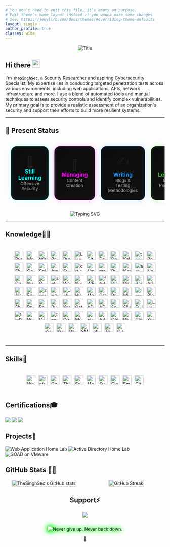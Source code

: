 ```yaml
---
# You don't need to edit this file, it's empty on purpose.
# Edit theme's home layout instead if you wanna make some changes
# See: https://jekyllrb.com/docs/themes/#overriding-theme-defaults
layout: single
author_profile: true
classes: wide
---
```



<div align="center">
  <img src="https://readme-typing-svg.herokuapp.com?font=Architects+Daughter&color=2F9F09&duration=2500&pause=1000&size=50&center=true&vCenter=true&height=60&width=600&lines=Hi!+I'm+TheSinghSec+%3C3;Welcome+to+my+profile!" alt="Title">
</div>


<h2 align="left">
  Hi there
  <img src="https://media.giphy.com/media/hvRJCLFzcasrR4ia7z/giphy.gif" width="25px"/>
</h2>

I'm **[`TheSinghSec`](https://www.linkedin.com/in/bikramjeetx/)**, a Security Researcher and aspiring Cybersecurity Specialist. My expertise lies in conducting targeted penetration tests across various environments, including web applications, APIs, network infrastructure and more. I use a blend of automated tools and manual techniques to assess security controls and identify complex vulnerabilities. My primary goal is to provide a realistic assessment of an organization's security and support their efforts to build more resilient systems.

---

<h2 align="left">🧭 Present Status</h2>

<table align="center" style="border-collapse: separate; border-spacing: 18px;">
  <tr>
    <!-- Card 1 -->
    <td align="center" width="230" style="
      background: linear-gradient(145deg, #0c0c0c, #111);
      border: 1px solid #00ffff55;
      border-radius: 18px;
      padding: 22px;
      box-shadow: 0 0 20px #00ffff33, inset 0 0 12px #00ffff22;
      transition: all 0.3s ease;
      transform: perspective(600px) rotateX(0deg) rotateY(0deg);
    " onmouseover="this.style.transform='scale(1.05)'; this.style.boxShadow='0 0 25px #00ffff88, inset 0 0 15px #00ffff55';" onmouseout="this.style.transform='scale(1)'; this.style.boxShadow='0 0 20px #00ffff33, inset 0 0 12px #00ffff22';">
      <div style="font-size: 34px;">🎯</div>
      <b style="font-size: 17px; color: #00ffff;">Still Learning</b><br>
      <sub style="color: #a9a9a9;">Offensive Security</sub>
    </td>
    <!-- Card 2 -->
    <td align="center" width="230" style="
      background: linear-gradient(145deg, #0c0c0c, #111);
      border: 1px solid #ff00ff55;
      border-radius: 18px;
      padding: 22px;
      box-shadow: 0 0 20px #ff00ff33, inset 0 0 12px #ff00ff22;
      transition: all 0.3s ease;
      transform: perspective(600px) rotateX(0deg) rotateY(0deg);
    " onmouseover="this.style.transform='scale(1.05)'; this.style.boxShadow='0 0 25px #ff00ff88, inset 0 0 15px #ff00ff55';" onmouseout="this.style.transform='scale(1)'; this.style.boxShadow='0 0 20px #ff00ff33, inset 0 0 12px #ff00ff22';">
      <div style="font-size: 34px;">🧠</div>
      <b style="font-size: 17px; color: #ff00ff;">Managing</b><br>
      <sub style="color: #a9a9a9;">Content Creation</sub>
    </td>
    <!-- Card 3 -->
    <td align="center" width="230" style="
      background: linear-gradient(145deg, #0c0c0c, #111);
      border: 1px solid #1e90ff55;
      border-radius: 18px;
      padding: 22px;
      box-shadow: 0 0 20px #1e90ff33, inset 0 0 12px #1e90ff22;
      transition: all 0.3s ease;
      transform: perspective(600px) rotateX(0deg) rotateY(0deg);
    " onmouseover="this.style.transform='scale(1.05)'; this.style.boxShadow='0 0 25px #1e90ff88, inset 0 0 15px #1e90ff55';" onmouseout="this.style.transform='scale(1)'; this.style.boxShadow='0 0 20px #1e90ff33, inset 0 0 12px #1e90ff22';">
      <div style="font-size: 34px;">✍️</div>
      <b style="font-size: 17px; color: #1e90ff;">Writing</b><br>
      <sub style="color: #a9a9a9;">Blogs & Testing Methodologies</sub>
    </td>
    <!-- Card 4 -->
    <td align="center" width="230" style="
      background: linear-gradient(145deg, #0c0c0c, #111);
      border: 1px solid #32cd3255;
      border-radius: 18px;
      padding: 22px;
      box-shadow: 0 0 20px #32cd3233, inset 0 0 12px #32cd3222;
      transition: all 0.3s ease;
      transform: perspective(600px) rotateX(0deg) rotateY(0deg);
    " onmouseover="this.style.transform='scale(1.05)'; this.style.boxShadow='0 0 25px #32cd3288, inset 0 0 15px #32cd3255';" onmouseout="this.style.transform='scale(1)'; this.style.boxShadow='0 0 20px #32cd3233, inset 0 0 12px #32cd3222';">
      <div style="font-size: 34px;">📱</div>
      <b style="font-size: 17px; color: #32cd32;">Learning</b><br>
      <sub style="color: #a9a9a9;">Mobile Pentesting</sub>
    </td>
  </tr>
</table>


<p align="center">
  <img src="https://readme-typing-svg.herokuapp.com?font=Fira+Code&duration=2500&pause=1000&color=00FFFF&center=true&vCenter=true&width=600&lines=Updating%3A+Journey+to+Cybersecurity+Specialist" alt="Typing SVG" />
</p>








---

<h2 id="knowledge_skills" align=''> Knowledge🧙‍♂️ </h2>

<div style="border: 2px solid transparent; border-radius: 10px; padding: 20px; margin-bottom: 20px;">
  <div align="left" style="display: flex; flex-wrap: wrap; justify-content: center; gap: 10px;">
    <img class="badge" src="https://img.shields.io/badge/Burp%20Suite-0D1117?style=for-the-badge&labelColor=111827&logo=burp-suite&logoColor=FF6633" alt="Burp Suite" />
    <img class="badge" src="https://img.shields.io/badge/Metasploit-0D1117?style=for-the-badge&labelColor=111827&logo=metasploit&logoColor=00B7B7" alt="Metasploit" />
    <img class="badge" src="https://img.shields.io/badge/Wireshark-0D1117?style=for-the-badge&labelColor=111827&logo=wireshark&logoColor=1E90FF" alt="Wireshark" />
    <img class="badge" src="https://img.shields.io/badge/Bash-0D1117?style=for-the-badge&labelColor=111827&logo=gnu-bash&logoColor=4EAA25" alt="Bash" />
    <img class="badge" src="https://img.shields.io/badge/Python-0D1117?style=for-the-badge&labelColor=111827&logo=python&logoColor=3776AB" alt="Python" />
    <img class="badge" src="https://img.shields.io/badge/Linux-0D1117?style=for-the-badge&labelColor=111827&logo=linux&logoColor=FCC624" alt="Linux" />
    <img class="badge" src="https://img.shields.io/badge/Git-0D1117?style=for-the-badge&labelColor=111827&logo=git&logoColor=F05032" alt="Git" />
    <img class="badge" src="https://img.shields.io/badge/Debian-0D1117?style=for-the-badge&labelColor=111827&logo=debian&logoColor=D70A53" alt="Debian" />
    <img class="badge" src="https://img.shields.io/badge/Docker-0D1117?style=for-the-badge&labelColor=111827&logo=docker&logoColor=2496ED" alt="Docker" />
    <img class="badge" src="https://img.shields.io/badge/Kali%20Linux-0D1117?style=for-the-badge&labelColor=111827&logo=kali-linux&logoColor=557C94" alt="Kali Linux" />
    <img class="badge" src="https://img.shields.io/badge/theHarvester-0D1117?style=for-the-badge&labelColor=111827" alt="theHarvester" />
    <img class="badge" src="https://img.shields.io/badge/Recon-ng-0D1117?style=for-the-badge&labelColor=111827" alt="Recon-ng" />
    <img class="badge" src="https://img.shields.io/badge/Shodan-0D1117?style=for-the-badge&labelColor=111827&logo=shodan" alt="Shodan" />
    <img class="badge" src="https://img.shields.io/badge/Censys-0D1117?style=for-the-badge&labelColor=111827" alt="Censys" />
    <img class="badge" src="https://img.shields.io/badge/SpiderFoot-0D1117?style=for-the-badge&labelColor=111827" alt="SpiderFoot" />
    <img class="badge" src="https://img.shields.io/badge/Amass-0D1117?style=for-the-badge&labelColor=111827" alt="Amass" />
    <img class="badge" src="https://img.shields.io/badge/Sublist3r-0D1117?style=for-the-badge&labelColor=111827" alt="Sublist3r" />
    <img class="badge" src="https://img.shields.io/badge/crt.sh-0D1117?style=for-the-badge&labelColor=111827" alt="crt.sh" />
    <img class="badge" src="https://img.shields.io/badge/Nmap-0D1117?style=for-the-badge&labelColor=111827&logo=nmap" alt="Nmap" />
    <img class="badge" src="https://img.shields.io/badge/masscan-0D1117?style=for-the-badge&labelColor=111827" alt="masscan" />
    <img class="badge" src="https://img.shields.io/badge/RustScan-0D1117?style=for-the-badge&labelColor=111827" alt="RustScan" />
    <img class="badge" src="https://img.shields.io/badge/Netdiscover-0D1117?style=for-the-badge&labelColor=111827" alt="Netdiscover" />
    <img class="badge" src="https://img.shields.io/badge/arp-scan-0D1117?style=for-the-badge&labelColor=111827" alt="arp-scan" />
    <img class="badge" src="https://img.shields.io/badge/Nessus-0D1117?style=for-the-badge&labelColor=111827" alt="Nessus" />
    <img class="badge" src="https://img.shields.io/badge/Qualys-0D1117?style=for-the-badge&labelColor=111827" alt="Qualys" />
    <img class="badge" src="https://img.shields.io/badge/Nuclei-0D1117?style=for-the-badge&labelColor=111827" alt="Nuclei" />
    <img class="badge" src="https://img.shields.io/badge/OWASP%20ZAP-0D1117?style=for-the-badge&labelColor=111827&logo=owasp" alt="OWASP ZAP" />
    <img class="badge" src="https://img.shields.io/badge/sqlmap-0D1117?style=for-the-badge&labelColor=111827" alt="sqlmap" />
    <img class="badge" src="https://img.shields.io/badge/Wappalyzer-0D1117?style=for-the-badge&labelColor=111827" alt="Wappalyzer" />
    <img class="badge" src="https://img.shields.io/badge/Nikto-0D1117?style=for-the-badge&labelColor=111827" alt="Nikto" />
    <img class="badge" src="https://img.shields.io/badge/WFuzz-0D1117?style=for-the-badge&labelColor=111827" alt="WFuzz" />
    <img class="badge" src="https://img.shields.io/badge/ffuf-0D1117?style=for-the-badge&labelColor=111827" alt="ffuf" />
    <img class="badge" src="https://img.shields.io/badge/DirBuster-0D1117?style=for-the-badge&labelColor=111827" alt="DirBuster" />
    <img class="badge" src="https://img.shields.io/badge/Dirsearch-0D1117?style=for-the-badge&labelColor=111827" alt="Dirsearch" />
    <img class="badge" src="https://img.shields.io/badge/ParamSpider-0D1117?style=for-the-badge&labelColor=111827" alt="ParamSpider" />
    <img class="badge" src="https://img.shields.io/badge/Arjun-0D1117?style=for-the-badge&labelColor=111827" alt="Arjun" />
    <img class="badge" src="https://img.shields.io/badge/Aircrack-ng-0D1117?style=for-the-badge&labelColor=111827&logo=aircrack-ng" alt="Aircrack-ng" />
    <img class="badge" src="https://img.shields.io/badge/Exploit-DB-0D1117?style=for-the-badge&labelColor=111827&logo=exploit-db" alt="Exploit-DB" />
    <img class="badge" src="https://img.shields.io/badge/searchsploit-0D1117?style=for-the-badge&labelColor=111827" alt="searchsploit" />
    <img class="badge" src="https://img.shields.io/badge/Hashcat-0D1117?style=for-the-badge&labelColor=111827&logo=hashcat" alt="Hashcat" />
    <img class="badge" src="https://img.shields.io/badge/John%20the%20Ripper-0D1117?style=for-the-badge&labelColor=111827" alt="John the Ripper" />
    <img class="badge" src="https://img.shields.io/badge/Hydra-0D1117?style=for-the-badge&labelColor=111827" alt="Hydra" />
    <img class="badge" src="https://img.shields.io/badge/Medusa-0D1117?style=for-the-badge&labelColor=111827" alt="Medusa" />
    <img class="badge" src="https://img.shields.io/badge/CrackMapExec-0D1117?style=for-the-badge&labelColor=111827" alt="CrackMapExec" />
    <img class="badge" src="https://img.shields.io/badge/Responder-0D1117?style=for-the-badge&labelColor=111827" alt="Responder" />
    <img class="badge" src="https://img.shields.io/badge/Mimikatz-0D1117?style=for-the-badge&labelColor=111827" alt="Mimikatz" />
    <img class="badge" src="https://img.shields.io/badge/Impacket-0D1117?style=for-the-badge&labelColor=111827" alt="Impacket" />
    <img class="badge" src="https://img.shields.io/badge/BloodHound-0D1117?style=for-the-badge&labelColor=111827" alt="BloodHound" />
    <img class="badge" src="https://img.shields.io/badge/SharpHound-0D1117?style=for-the-badge&labelColor=111827" alt="SharpHound" />
    <img class="badge" src="https://img.shields.io/badge/PowerView-0D1117?style=for-the-badge&labelColor=111827" alt="PowerView" />
    <img class="badge" src="https://img.shields.io/badge/PowerSploit-0D1117?style=for-the-badge&labelColor=111827" alt="PowerSploit" />
    <img class="badge" src="https://img.shields.io/badge/Rubeus-0D1117?style=for-the-badge&labelColor=111827" alt="Rubeus" />
    <img class="badge" src="https://img.shields.io/badge/Kerberoast-0D1117?style=for-the-badge&labelColor=111827" alt="Kerberoast" />
    <img class="badge" src="https://img.shields.io/badge/GetUserSPNs-0D1117?style=for-the-badge&labelColor=111827" alt="GetUserSPNs" />
    <img class="badge" src="https://img.shields.io/badge/ADExplorer-0D1117?style=for-the-badge&labelColor=111827" alt="ADExplorer" />
    <img class="badge" src="https://img.shields.io/badge/ADRecon-0D1117?style=for-the-badge&labelColor=111827" alt="ADRecon" />
    <img class="badge" src="https://img.shields.io/badge/SecretsDump-0D1117?style=for-the-badge&labelColor=111827" alt="SecretsDump" />
    <img class="badge" src="https://img.shields.io/badge/Sliver-0D1117?style=for-the-badge&labelColor=111827" alt="Sliver" />
    <img class="badge" src="https://img.shields.io/badge/Evilginx2-0D1117?style=for-the-badge&labelColor=111827" alt="Evilginx2" />
    <img class="badge" src="https://img.shields.io/badge/Linux%20Exploit%20Suggester-0D1117?style=for-the-badge&labelColor=111827" alt="Linux Exploit Suggester" />
    <img class="badge" src="https://img.shields.io/badge/LinPEAS-0D1117?style=for-the-badge&labelColor=111827" alt="LinPEAS" />
    <img class="badge" src="https://img.shields.io/badge/WinPEAS-0D1117?style=for-the-badge&labelColor=111827" alt="WinPEAS" />
    <img class="badge" src="https://img.shields.io/badge/GTFOBins-0D1117?style=for-the-badge&labelColor=111827" alt="GTFOBins" />
    <img class="badge" src="https://img.shields.io/badge/tcpdump-0D1117?style=for-the-badge&labelColor=111827&logo=tcpdump" alt="tcpdump" />
    <img class="badge" src="https://img.shields.io/badge/Gophish-0D1117?style=for-the-badge&labelColor=111827" alt="Gophish" />
    <img class="badge" src="https://img.shields.io/badge/MobSF-0D1117?style=for-the-badge&labelColor=111827" alt="MobSF" />
    <img class="badge" src="https://img.shields.io/badge/Frida-0D1117?style=for-the-badge&labelColor=111827" alt="Frida" />
    <img class="badge" src="https://img.shields.io/badge/APKTool-0D1117?style=for-the-badge&labelColor=111827" alt="APKTool" />
    <img class="badge" src="https://img.shields.io/badge/Objection-0D1117?style=for-the-badge&labelColor=111827" alt="Objection" />
    <img class="badge" src="https://img.shields.io/badge/Pacu-0D1117?style=for-the-badge&labelColor=111827" alt="Pacu" />
    <img class="badge" src="https://img.shields.io/badge/CloudSploit-0D1117?style=for-the-badge&labelColor=111827" alt="CloudSploit" />
    <img class="badge" src="https://img.shields.io/badge/ScoutSuite-0D1117?style=for-the-badge&labelColor=111827" alt="ScoutSuite" />
    <img class="badge" src="https://img.shields.io/badge/Kube-bench-0D1117?style=for-the-badge&labelColor=111827" alt="Kube-bench" />
    <img class="badge" src="https://img.shields.io/badge/Kube-hunter-0D1117?style=for-the-badge&labelColor=111827" alt="Kube-hunter" />
    <img class="badge" src="https://img.shields.io/badge/Radare2-0D1117?style=for-the-badge&labelColor=111827" alt="Radare2" />
    <img class="badge" src="https://img.shields.io/badge/SMBexec-0D1117?style=for-the-badge&labelColor=111827" alt="SMBexec" />
    <img class="badge" src="https://img.shields.io/badge/ntlmrelayx-0D1117?style=for-the-badge&labelColor=111827" alt="ntlmrelayx" />
    <img class="badge" src="https://img.shields.io/badge/Tenable-0D1117?style=for-the-badge&labelColor=111827" alt="Tenable" />
    <img class="badge" src="https://img.shields.io/badge/Qualys-0D1117?style=for-the-badge&labelColor=111827" alt="Qualys" />
  </div>
</div>

<style>
  .badge {
    display: block;
    height: 28px;
    filter: drop-shadow(0 0 1px rgba(255,255,255,0.15));
    transition: filter 0.18s ease, transform 0.18s ease;
  }
  .badge:hover {
    filter: drop-shadow(0 0 6px rgba(0,255,128,0.6));
    transform: translateY(-2px);
  }
</style>





---

## Skills🧠

<div style="border:2px solid transparent;border-radius:10px;padding:20px;margin-bottom:20px;">
  <div align="left" style="display:flex;flex-wrap:wrap;justify-content:center;gap:10px;">
    <a><img class="badge" alt="Web Apps & APIs"
      src="https://img.shields.io/badge/Web%20Apps%20%26%20APIs-1A1F2B?style=for-the-badge&labelColor=111827&logo=googlechrome&logoColor=1E90FF"></a>
    <a><img class="badge" alt="Infrastructure"
      src="https://img.shields.io/badge/Infrastructure-1A1F2B?style=for-the-badge&labelColor=111827&logo=linux&logoColor=DA1F26"></a>
    <a><img class="badge" alt="Gen AI App Testing"
      src="https://img.shields.io/badge/Gen%20AI%20App%20Testing-1A1F2B?style=for-the-badge&labelColor=111827&logo=openai&logoColor=FF8C00"></a>
    <a><img class="badge" alt="Thick Client Apps"
      src="https://img.shields.io/badge/Thick%20Client%20Apps-1A1F2B?style=for-the-badge&labelColor=111827&logo=windows&logoColor=5C2D91"></a>
    <a><img class="badge" alt="System Build Reviews"
      src="https://img.shields.io/badge/System%20Build%20Reviews-1A1F2B?style=for-the-badge&labelColor=111827&logo=dell&logoColor=32CD32"></a>
    <a><img class="badge" alt="Mobile App Testing"
      src="https://img.shields.io/badge/Mobile%20App%20Testing-1A1F2B?style=for-the-badge&labelColor=111827&logo=android&logoColor=3DDC84"></a>
    <a><img class="badge" alt="System Breakout Testing"
      src="https://img.shields.io/badge/System%20Breakout%20Testing-1A1F2B?style=for-the-badge&labelColor=111827&logo=redhat&logoColor=DC143C"></a>
    <a><img class="badge" alt="Cloud Config Reviews"
      src="https://img.shields.io/badge/Cloud%20Config%20Reviews-1A1F2B?style=for-the-badge&labelColor=111827&logo=cloudflare&logoColor=00BFFF"></a>
    <a><img class="badge" alt="Email Phishing Testing"
      src="https://img.shields.io/badge/Email%20Phishing%20Testing-1A1F2B?style=for-the-badge&labelColor=111827&logo=maildotru&logoColor=FFD700"></a>
    <a><img class="badge" alt="GitHub"
      src="https://img.shields.io/badge/GitHub-1A1F2B?style=for-the-badge&labelColor=111827&logo=github&logoColor=FFFFFF"></a>
  </div>
</div>

<style>
  .badge {
    display: block;
    height: 28px;
    filter: drop-shadow(0 0 1px rgba(255,255,255,0.15));
    transition: filter 0.2s ease;
  }
  .badge:hover {
    filter: drop-shadow(0 0 6px rgba(0,255,128,0.6));
  }
</style>



## Certifications🎓
<div>
<img src="https://img.shields.io/badge/-OSCP-DA1F26?style=for-the-badge&logo=linux&logoColor=white" />
<img src="https://img.shields.io/badge/-PNPT-0A66C2?style=for-the-badge&logo=hackthebox&logoColor=white" />
<img src="https://img.shields.io/badge/-CASA-2E8B57?style=for-the-badge&logo=owasp&logoColor=white" />
</div>


## Projects🚀

![Web Application Home Lab](https://img.shields.io/badge/Web%20Application%20Home%20Lab-8B0000?style=for-the-badge&logo=googlechrome&logoColor=white)
![Active Directory Home Lab](https://img.shields.io/badge/Active%20Directory%20Home%20Lab-004B23?style=for-the-badge&logo=microsoft&logoColor=white)
![GOAD on VMware](https://img.shields.io/badge/GOAD%20on%20VMware-191970?style=for-the-badge&logo=vmware&logoColor=white)





<h2 id="github_stats">GitHub Stats 👨‍💻</h2>

<style>
  .gh-wrap {
    display: grid;
    grid-template-columns: 1fr 1fr;
    gap: 16px;
    align-items: stretch;
  }

  @media (max-width: 900px) {
    .gh-wrap {
      grid-template-columns: 1fr;
    }
  }

  /* Remove boxes */
  .gh-card, .gh-left-card {
    background: none;
    border: none;
    display: flex;
    flex-direction: column;
    justify-content: center;
    align-items: center;
    text-align: center;
    padding: 0;
  }

  /* Stats image */
  .gh-left-card a img {
    display: block;
    width: 100%;
    max-width: 480px;
    height: auto;
  }

  /* Streak image */
  .gh-card img {
    display: block;
    width: 100%;
    max-width: 480px;
    height: auto;
    margin: 0;
  }
</style>

<div class="gh-wrap">
  <!-- LEFT -->
  <div class="gh-left-card">
    <a href="https://github.com/thesinghsec/github-readme-stats">
      <img
        alt="TheSinghSec's GitHub stats"
        src="https://github-readme-stats.vercel.app/api?username=thesinghsec&theme=vision-friendly-dark&bg_color=00000000&hide_border=true&custom_title=TheSinghSec%27s%20GitHub%20Stats"
        loading="lazy">
    </a>
  </div>

  <!-- RIGHT -->
  <div class="gh-card">
    <a href="https://git.io/streak-stats">
      <img
        alt="GitHub Streak"
        src="https://streak-stats.demolab.com?user=thesinghsec&theme=burnt-neon&border_radius=5&fire=EBCA01&ring=FF5B5B&currStreakNum=66FF00&sideNums=66FF00&sideLabels=EBEBEB"
        loading="lazy">
    </a>
  </div>
</div>








  

<h2 id="donate" align="center"> Support⚡️</h2>

  <p align="center"><a href="https://buymeacoffee.com/thesinghsec"><img  src="https://img.shields.io/badge/Buy%20Me%20a%20Coffee-ffdd00?style=for-the-badge&logo=buy-me-a-coffee&logoColor=black"/></a></p>








<!-- Hacker typing with crackling sparks -->
<div class="hack-typing-wrap">
  <!-- Typing line (SVG) -->
  <img
    class="hack-typing"
    src="https://readme-typing-svg.herokuapp.com?font=Fira+Code&size=30&duration=2500&pause=900&color=00FF00&center=true&vCenter=true&width=750&lines=%22Never+give+up.+Never+back+down.%22"
    alt="Never give up. Never back down.">
  <!-- Sparks canvas -->
  <canvas class="hack-sparks" aria-hidden="true"></canvas>
</div>

<style>
  .hack-typing-wrap{
    position:relative;
    display:flex;
    justify-content:center;
    align-items:center;
    margin:28px 0 8px;
    filter: drop-shadow(0 0 6px #00ff00);
  }
  .hack-typing{
    display:block;
    max-width:100%;
    height:auto;
    animation:flicker 2s infinite alternate;
  }
  /* Sparks canvas sits over the typing line */
  .hack-sparks{
    position:absolute;
    inset:0;          /* fill the wrapper */
    pointer-events:none;
  }

  /* Subtle glow flicker on the text */
  @keyframes flicker{
    0%{ filter: drop-shadow(0 0 6px #00ff00) brightness(1); }
    25%{ filter: drop-shadow(0 0 9px #00ff00) brightness(1.25); }
    50%{ filter: drop-shadow(0 0 7px #00ff00) brightness(0.9); }
    75%{ filter: drop-shadow(0 0 10px #00ff00) brightness(1.3); }
    100%{ filter: drop-shadow(0 0 6px #00ff00) brightness(1); }
  }

  /* Respect users who prefer reduced motion */
  @media (prefers-reduced-motion: reduce){
    .hack-typing{ animation:none }
  }
</style>

<script>
(function(){
  const wrap     = document.querySelector('.hack-typing-wrap');
  const canvas   = document.querySelector('.hack-sparks');
  const ctx      = canvas.getContext('2d', {alpha:true});
  let   W=0, H=0, particles=[], running=true;

  // Config – tweak these
  const CFG = {
    rate: 28,             // particles spawned per second
    gravity: 0.10,        // downward pull
    drift: 0.35,          // horizontal randomness
    life: [500, 1100],    // ms
    size: [1.2, 2.6],     // px
    colors: ['#aaff00','#ffff80','#ffffff'], // neon green → yellow → white
    burstEveryMs: 1600,   // add a small burst periodically
    burstCount: 30
  };

  const mediaReduce = matchMedia('(prefers-reduced-motion: reduce)');
  if (mediaReduce.matches) running = false;

  function resize(){
    const r = wrap.getBoundingClientRect();
    canvas.width  = W = Math.floor(r.width);
    canvas.height = H = Math.floor(r.height);
  }
  resize();
  addEventListener('resize', resize);
  new ResizeObserver(resize).observe(wrap);

  function rnd(min,max){ return min + Math.random()*(max-min); }
  function pick(arr){ return arr[(Math.random()*arr.length)|0]; }

  function spawn(n=1, burst=false){
    const yBase = H*0.55;               // around baseline of the text image
    for(let i=0;i<n;i++){
      const x = rnd(W*0.08, W*0.92);    // within text area
      const vy = burst ? rnd(-1.4,-0.2) : rnd(-0.3, -0.05);
      const p = {
        x, y: yBase + rnd(-6, 6),
        vx: rnd(-CFG.drift, CFG.drift),
        vy,
        life: rnd(CFG.life[0], CFG.life[1]),
        born: performance.now(),
        size: rnd(CFG.size[0], CFG.size[1]),
        color: pick(CFG.colors)
      };
      particles.push(p);
    }
  }

  // ambient spawn
  let lastSpawn = performance.now();
  // periodic crackling burst
  let lastBurst = performance.now();

  function tick(t){
    if(!running) return; // motion reduced

    // spawn rate control
    const dt = t - lastSpawn;
    const spawnCount = (dt/1000)*CFG.rate;
    if (spawnCount >= 1){
      spawn(spawnCount|0);
      lastSpawn = t;
    }

    // bursts
    if (t - lastBurst > CFG.burstEveryMs){
      spawn(CFG.burstCount, true);
      lastBurst = t;
    }

    // draw
    ctx.clearRect(0,0,W,H);
    ctx.globalCompositeOperation = 'lighter';
    const now = t;

    particles = particles.filter(p=>{
      const age = now - p.born;
      if (age > p.life) return false;

      // physics
      p.vy += CFG.gravity * 0.05;
      p.x  += p.vx;
      p.y  += p.vy;

      // fade + crackle alpha
      const fade = 1 - age/p.life;
      const crackle = 0.6 + Math.random()*0.4; // slight intensity jitter
      const alpha = Math.max(0, fade*crackle);

      // draw particle
      const g = ctx.createRadialGradient(p.x, p.y, 0, p.x, p.y, p.size*3);
      g.addColorStop(0, p.color + Math.floor(alpha*255).toString(16).padStart(2,'0')); // center
      g.addColorStop(1, 'transparent');

      ctx.fillStyle = g;
      ctx.beginPath();
      ctx.arc(p.x, p.y, p.size*3, 0, Math.PI*2);
      ctx.fill();

      // tiny core
      ctx.fillStyle = p.color;
      ctx.globalAlpha = alpha;
      ctx.fillRect(p.x-0.5, p.y-0.5, 1, 1);
      ctx.globalAlpha = 1;

      return true;
    });

    requestAnimationFrame(tick);
  }

  if (running) requestAnimationFrame(tick);
})();
</script>





<p align="center">
  <a>🌱</a>
</p>
